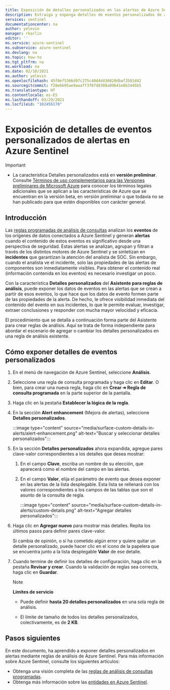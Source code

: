 ```yaml
---
title: Exposición de detalles personalizados en las alertas de Azure Sentinel | Microsoft Docs
description: Extraiga y exponga detalles de eventos personalizados de alertas en las reglas análisis de Azure Sentinel para obtener información de incidentes mejor y más completa.
services: sentinel
documentationcenter: na
author: yelevin
manager: rkarlin
editor: ''
ms.service: azure-sentinel
ms.subservice: azure-sentinel
ms.devlang: na
ms.topic: how-to
ms.tgt_pltfrm: na
ms.workload: na
ms.date: 02/10/2021
ms.author: yelevin
ms.openlocfilehash: 45f0ef5366d97c275c40d4d436020dbaf3501d42
ms.sourcegitcommit: f28ebb95ae9aaaff3f87d8388a09b41e0b3445b5
ms.translationtype: HT
ms.contentlocale: es-ES
ms.lasthandoff: 03/29/2021
ms.locfileid: "102456170"
---
```

# <a name="surface-custom-event-details-in-alerts-in-azure-sentinel"></a>Exposición de detalles de eventos personalizados de alertas en Azure Sentinel 

> [!IMPORTANT]
>
> - La característica Detalles personalizados está en **versión preliminar**. Consulte [Términos de uso complementarios para las Versiones preliminares de Microsoft Azure](https://azure.microsoft.com/support/legal/preview-supplemental-terms/) para conocer los términos legales adicionales que se aplican a las características de Azure que se encuentran en la versión beta, en versión preliminar o que todavía no se han publicado para que estén disponibles con carácter general.

## <a name="introduction"></a>Introducción

Las [reglas programadas de análisis de consultas](tutorial-detect-threats-custom.md) analizan los **eventos** de los orígenes de datos conectados a Azure Sentinel y generan **alertas** cuando el contenido de estos eventos es significativo desde una perspectiva de seguridad. Estas alertas se analizan, agrupan y filtran a través de los distintos motores de Azure Sentinel y se sintetizan en **incidentes** que garantizan la atención del analista de SOC. Sin embargo, cuando el analista ve el incidente, solo las propiedades de las alertas de componentes son inmediatamente visibles. Para obtener el contenido real (información contenida en los eventos) es necesario investigar un poco.

Con la característica **Detalles personalizados** del **Asistente para reglas de análisis**, puede exponer los datos de eventos en las alertas que se crean a partir de esos eventos, lo que hace que los datos de evento formen parte de las propiedades de la alerta. De hecho, le ofrece visibilidad inmediata del contenido del evento en sus incidentes, lo que le permite evaluar, investigar, extraer conclusiones y responder con mucha mayor velocidad y eficacia.

El procedimiento que se detalla a continuación forma parte del Asistente para crear reglas de análisis. Aquí se trata de forma independiente para abordar el escenario de agregar o cambiar los detalles personalizados en una regla de análisis existente.

## <a name="how-to-surface-custom-event-details"></a>Cómo exponer detalles de eventos personalizados

1. En el menú de navegación de Azure Sentinel, seleccione **Análisis**.

1. Seleccione una regla de consulta programada y haga clic en **Editar**. O bien, para crear una nueva regla, haga clic en **Crear &#10132; Regla de consulta programada** en la parte superior de la pantalla.

1. Haga clic en la pestaña **Establecer la lógica de la regla**.

1. En la sección **Alert enhancement** (Mejora de alertas), seleccione **Detalles personalizados**.

    :::image type="content" source="media/surface-custom-details-in-alerts/alert-enhancement.png" alt-text="Buscar y seleccionar detalles personalizados":::

1. En la sección **Detalles personalizados** ahora expandida, agregue pares clave-valor correspondientes a los detalles que desea mostrar:

    1. En el campo **Clave**, escriba un nombre de su elección, que aparecerá como el nombre del campo en las alertas.

    1. En el campo **Valor**, elija el parámetro de evento que desea exponer en las alertas de la lista desplegable. Esta lista se rellenará con los valores correspondientes a los campos de las tablas que son el asunto de la consulta de regla.
    
        :::image type="content" source="media/surface-custom-details-in-alerts/custom-details.png" alt-text="Agregar detalles personalizados":::

1. Haga clic en **Agregar nuevo** para mostrar más detalles. Repita los últimos pasos para definir pares clave-valor. 

    Si cambia de opinión, o si ha cometido algún error y quiere quitar un detalle personalizado, puede hacer clic en el icono de la papelera que se encuentra junto a la lista desplegable **Valor** de ese detalle.

1. Cuando termine de definir los detalles de configuración, haga clic en la pestaña **Revisar y crear**. Cuando la validación de reglas sea correcta, haga clic en **Guardar**.

    > [!NOTE]
    > 
    >**Límites de servicio**
    > - Puede definir **hasta 20 detalles personalizados** en una sola regla de análisis.
    >
    > - El límite de tamaño de todos los detalles personalizados, colectivamente, es de **2 KB**.

## <a name="next-steps"></a>Pasos siguientes
En este documento, ha aprendido a exponer detalles personalizados en alertas mediante reglas de análisis de Azure Sentinel. Para más información sobre Azure Sentinel, consulte los siguientes artículos:
- Obtenga una visión completa de las [reglas de análisis de consultas programadas](tutorial-detect-threats-custom.md).
- Obtenga más información sobre las [entidades en Azure Sentinel](entities-in-azure-sentinel.md).
